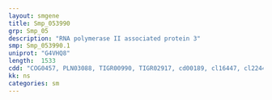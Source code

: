 ```yaml
---
layout: smgene
title: Smp_053990
grp: Smp_05
description: "RNA polymerase II associated protein 3"
smp: Smp_053990.1
uniprot: "G4VHQ8"
length:  1533
cdd: "COG0457, PLN03088, TIGR00990, TIGR02917, cd00189, cl16447, cl22441, pfam00515, pfam13414, pfam13877, smart00028"
kk: ns
categories: sm
---
```

